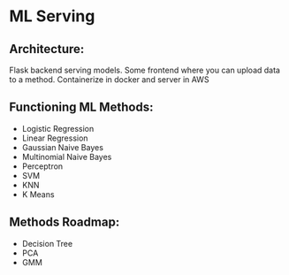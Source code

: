 # ML Serving

## Architecture:
Flask backend serving models. Some frontend where you can upload data to a method.
Containerize in docker and server in AWS

## Functioning ML Methods:
- Logistic Regression
- Linear Regression
- Gaussian Naive Bayes
- Multinomial Naive Bayes
- Perceptron
- SVM
- KNN
- K Means

## Methods Roadmap:
- Decision Tree
- PCA
- GMM
